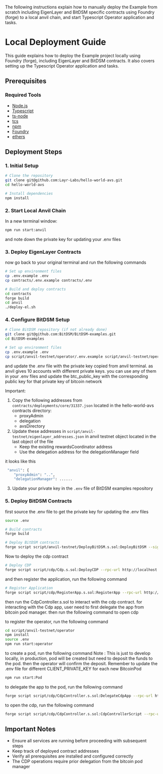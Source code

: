 The following instructions explain how to manually deploy the Example from scratch including EigenLayer and BitDSM specific contracts using Foundry (forge) to a local anvil chain, and start Typescript Operator application and tasks.

# Local Deployment Guide

This guide explains how to deploy the Example project locally using Foundry (forge), including EigenLayer and BitDSM contracts. It also covers setting up the Typescript Operator application and tasks.

## Prerequisites

### Required Tools

- [Node.js](https://nodejs.org/en/download/)
- [Typescript](https://www.typescriptlang.org/download)
- [ts-node](https://www.npmjs.com/package/ts-node)
- [tcs](https://www.npmjs.com/package/tcs#installation)
- [npm](https://docs.npmjs.com/downloading-and-installing-node-js-and-npm)
- [Foundry](https://getfoundry.sh/)
- [ethers](https://www.npmjs.com/package/ethers)

## Deployment Steps

### 1. Initial Setup

```bash
# Clone the repository
git clone git@github.com:Layr-Labs/hello-world-avs.git
cd hello-world-avs

# Install dependencies
npm install
```

### 2. Start Local Anvil Chain

In a new terminal window:

```bash
npm run start:anvil
```

and note down the private key for updating your .env files

### 3. Deploy EigenLayer Contracts

now go back to your original terminal and run the following commands

```bash
# Set up environment files
cp .env.example .env
cp contracts/.env.example contracts/.env

# Build and deploy contracts
cd contracts
forge build
cd anvil
./deploy-el.sh
```

### 4. Configure BitDSM Setup

```bash
# Clone BitDSM repository (if not already done)
git clone git@github.com:BitDSM/BitDSM-examples.git
cd BitDSM-examples

# Set up environment files
cp .env.example .env
cp script/anvil-testnet/operator/.env.example script/anvil-testnet/operator/.env
```

and update the .env file with the private key copied from anvil terminal. as anvil gives 10 accounts with different private keys. you can use any of them in your .env files and update the btc_public_key with the corresponding public key for that private key of bitcoin network

Important:

1. Copy the following addresses from `contracts/deployments/core/31337.json` located in the hello-world-avs contracts directory:
   - proxyAdmin
   - delegation
   - avsDirectory
2. Update these addresses in `script/anvil-testnet/eigenlayer_addresses.json` in anvil testnet object located in the last object of the file
   - Keep the existing rewardsCoordinator address
   - Use the delegation address for the delegationManager field

it looks like this

```sh
 "anvil": {
    "proxyAdmin": "..",
    "delegationManager": ......
```

3. Update your private key in the `.env` file of BitDSM examples repository

### 5. Deploy BitDSM Contracts

first source the .env file to get the private key for updating the .env files

```bash
source .env
```

```bash
# Build contracts
forge build

# Deploy BitDSM contracts
forge script script/anvil-testnet/DeployBitDSM.s.sol:DeployBitDSM --sig "run(string,string)" "anvil" " " --rpc-url http://localhost:8545 --broadcast
```

Now to deploy the cdp contract

```bash
# Deploy CDP
forge script script/cdp/Cdp.s.sol:DeployCDP --rpc-url http://localhost:8545 --broadcast --private-key $PRIVATE_KEY
```

and then register the application, run the following command

```bash
# Register Application
forge script script/cdp/RegisterApp.s.sol:RegisterApp --rpc-url http://localhost:8545 --broadcast --private-key $PRIVATE_KEY
```

then run the CdpController.s.sol to interact with the cdp contract.
for interacting with the Cdp app, user need to first delegate the app from bitcoin pod manager. then run the following command to open cdp

to register the operator, run the following command

```bash
cd script/anvil-testnet/operator
npm install
source .env
npm run start:operator
```

to create a pod, run the following command
Note : This is just to develop locally, in production, pod will be created but need to deposit the funds to the pod. then the operator will confirm the deposit.
Remember to update the .env file for different CLIENT_PRIVATE_KEY for each new BitcoinPod

```bash
npm run start:Pod

```

to delegate the app to the pod, run the following command

```bash
forge script script/cdp/CdpController.s.sol:DelegateCdpApp --rpc-url http://localhost:8545 --broadcast --private-key $CLIENT_PRIVATE_KEY
```

to open the cdp, run the following command

```bash
forge script script/cdp/CdpController.s.sol:CdpControllerScript --rpc-url http://localhost:8545 --broadcast --private-key $CLIENT_PRIVATE_KEY
```

## Important Notes

- Ensure all services are running before proceeding with subsequent steps
- Keep track of deployed contract addresses
- Verify all prerequisites are installed and configured correctly
- The CDP operations require prior delegation from the bitcoin pod manager

```

```

